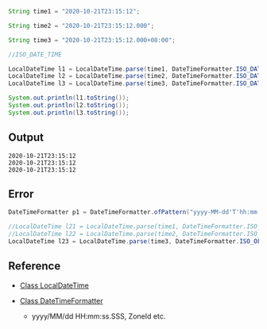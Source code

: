 ```java
String time1 = "2020-10-21T23:15:12";

String time2 = "2020-10-21T23:15:12.000";

String time3 = "2020-10-21T23:15:12.000+08:00";

//ISO_DATE_TIME

LocalDateTime l1 = LocalDateTime.parse(time1, DateTimeFormatter.ISO_DATE_TIME);
LocalDateTime l2 = LocalDateTime.parse(time2, DateTimeFormatter.ISO_DATE_TIME);
LocalDateTime l3 = LocalDateTime.parse(time3, DateTimeFormatter.ISO_DATE_TIME);

System.out.println(l1.toString());
System.out.println(l2.toString());
System.out.println(l3.toString());
```

## Output
```
2020-10-21T23:15:12
2020-10-21T23:15:12
2020-10-21T23:15:12
```

## Error

```java
DateTimeFormatter p1 = DateTimeFormatter.ofPattern("yyyy-MM-dd'T'hh:mm:ss.SSS");

//LocalDateTime l21 = LocalDateTime.parse(time1, DateTimeFormatter.ISO_OFFSET_DATE_TIME); // java.time.format.DateTimeParseException: Text '2020-10-21T23:15:12' could not be parsed at index 19
//LocalDateTime l22 = LocalDateTime.parse(time2, DateTimeFormatter.ISO_OFFSET_DATE_TIME);
LocalDateTime l23 = LocalDateTime.parse(time3, DateTimeFormatter.ISO_OFFSET_DATE_TIME);
```

## Reference
- [Class LocalDateTime](https://docs.oracle.com/javase/8/docs/api/java/time/LocalDateTime.html)

- [Class DateTimeFormatter](https://docs.oracle.com/javase/8/docs/api/java/time/format/DateTimeFormatter.html) 
    - yyyy/MM/dd HH:mm:ss.SSS, ZoneId etc.